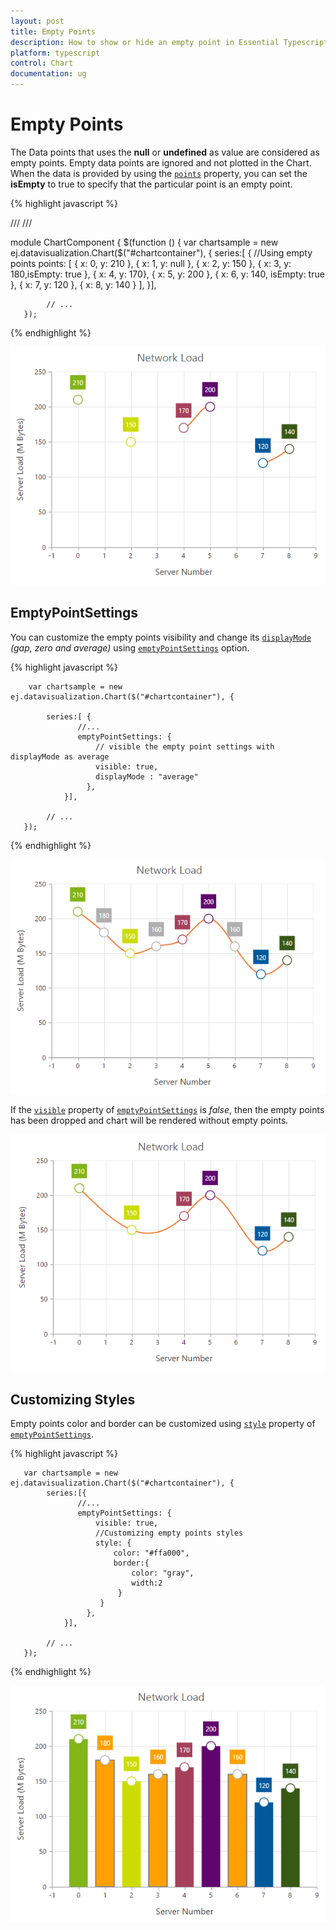 ```yaml
---
layout: post
title: Empty Points 
description: How to show or hide an empty point in Essential Typescript Chart.
platform: typescript
control: Chart
documentation: ug
---
```


# Empty Points 

The Data points that uses the **null** or **undefined** as value are considered as empty points. Empty data points are ignored and not plotted in the Chart. When the data is provided by using the [`points`](../api/ejchart.html#members:series-points) property, you can set the **isEmpty** to true to specify that the particular point is an empty point.

{% highlight javascript %}

/// <reference path="tsfiles/jquery.d.ts" />
/// <reference path="tsfiles/ej.web.all.d.ts" />

module ChartComponent {
    $(function () {
        var chartsample = new ej.datavisualization.Chart($("#chartcontainer"), {
               series:[ {
                     //Using empty points 
                     points: [
                              { x: 0, y: 210 }, 
                              { x: 1, y: null }, { x: 2, y: 150 },
                              { x: 3, y: 180,isEmpty: true }, 
                              { x: 4, y: 170},
                              { x: 5, y: 200 }, 
                              { x: 6, y: 140, isEmpty: true },
                              { x: 7, y: 120 }, { x: 8, y: 140 } 
                          ],
             }],

            // ...
       });

{% endhighlight %}

![](Empty-Points_images/Empty-Points_img1.png)

## EmptyPointSettings

You can customize the empty points visibility and change its [`displayMode`](../api/ejchart.html#members:series-emptyPointSettings-displayMode) *(gap, zero and average)* using [`emptyPointSettings`](../api/ejchart.html#members:series-emptyPointSettings) option.

{% highlight javascript %}

        var chartsample = new ej.datavisualization.Chart($("#chartcontainer"), {
                
            series:[ {
                   //...
                   emptyPointSettings: {
                       // visible the empty point settings with displayMode as average
                       visible: true,
                       displayMode : "average"
                     }, 
                }],

            // ...
       });

{% endhighlight %}

![](Empty-Points_images/Empty-Points_img2.png)


If the [`visible`](../api/ejchart.html#members:series-emptyPointSettings-visible) property of [`emptyPointSettings`](../api/ejchart.html#members:series-emptyPointSettings) is *false*, then the empty points has been dropped and chart will be rendered without empty points.

![](Empty-Points_images/Empty-Points_img3.png)

## Customizing Styles

Empty points color and border can be customized using [`style`](../api/ejchart.html#members:series-emptyPointSettings-style) property of [`emptyPointSettings`](../api/ejchart.html#members:series-emptyPointSettings).

{% highlight javascript %}

       var chartsample = new ej.datavisualization.Chart($("#chartcontainer"), {
            series:[{
                   //...
                   emptyPointSettings: {
                       visible: true,
                       //Customizing empty points styles
                       style: {
                           color: "#ffa000",
                           border:{
                               color: "gray",
                               width:2
                            }
                        }
                     }, 
                }],

            // ...
       });

{% endhighlight %}

![](Empty-Points_images/Empty-Points_img4.png)